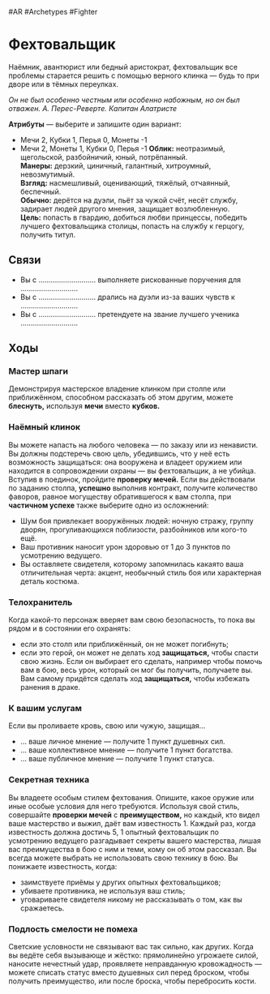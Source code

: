 #AR  #Archetypes #Fighter  

# Фехтовальщик
Наёмник, авантюрист или бедный аристократ,  фехтовальщик все проблемы старается решить  с помощью верного клинка — будь то при дворе  или в тёмных переулках.

*Он не был особенно честным или особенно набожным, но он был отважен.*
*А. Перес-Реверте. Капитан Алатристе* 


**Атрибуты** — выберите и запишите один вариант:  
-  Мечи 2, Кубки 1, Перья 0, Монеты -1  
-  Мечи 2, Монеты 1, Кубки 0, Перья -1 
**Облик:** неотразимый, щегольской, разбойничий, юный,  потрёпанный.   
**Манеры:** дерзкий, циничный, галантный, хитроумный,  невозмутимый.  
**Взгляд:** насмешливый, оценивающий, тяжёлый,  отчаянный, беспечный.   
**Обычно:** дерётся на дуэли, пьёт за чужой счёт, несёт  службу, задирает людей другого мнения, защищает  возлюбленную.  
**Цель:** попасть в гвардию, добиться любви принцессы,  победить лучшего фехтовальщика столицы, попасть  на службу к герцогу, получить титул.

## Связи

-  Вы с ............................ выполняете рискованные  поручения для ............................  
-  Вы с ............................ дрались на дуэли из-за ваших  чувств к ............................  
-  Вы с ............................ претендуете на звание лучшего  ученика ............................
  
## Ходы

### Мастер шпаги
Демонстрируя мастерское владение клинком при столпе  или приближённом, способном рассказать об этом другим,  можете **блеснуть,** используя **мечи** вместо **кубков.**  

### Наёмный клинок
Вы можете напасть на любого человека — по заказу  или из ненависти. Вы должны подстеречь свою цель, убедившись, что у неё есть возможность защищаться: она вооружена и владеет оружием или находится в сопровождении  охраны — вы фехтовальщик, а не убийца. Вступив в поединок, пройдите **проверку мечей.** Если вы действовали  по заданию столпа, **успешно** выполнив контракт, получите количество фаворов, равное могуществу обратившегося  к вам столпа, при **частичном успехе** также выберите одно  из осложнений:  
-  Шум боя привлекает вооружённых людей: ночную  стражу, группу дворян, прогуливающихся поблизости,  разбойников или кого-то ещё.  
-  Ваш противник наносит урон здоровью от 1 до 3 пунктов  по усмотрению ведущего.  
-  Вы оставляете свидетеля, которому запомнилась какаято ваша отличительная черта: акцент, необычный стиль  боя или характерная деталь костюма.  

### Телохранитель
Когда какой-то персонаж вверяет вам свою безопасность,  то пока вы рядом и в состоянии его охранять:  
-  если это столп или приближённый, он не может  погибнуть;  
-  если это герой, он может не делать ход **защищаться,**  чтобы спасти свою жизнь. Если он выбирает его сделать,  например чтобы помочь вам в бою, весь урон, который он  мог бы получить, получаете вы.  
Вам самому придётся сделать ход **защищаться,** чтобы избежать ранения в драке.

### К вашим услугам
Если вы проливаете кровь, свою или чужую, защищая…  
-  … ваше личное мнение — получите 1 пункт душевных  сил.  
-  … ваше коллективное мнение — получите 1 пункт  богатства.  
-  … ваше публичное мнение — получите 1 пункт статуса.  

### Секретная техника
Вы владеете особым стилем фехтования. Опишите, какое оружие или иные особые условия для него требуются.  Используя свой стиль, совершайте **проверки мечей** с **преимуществом,** но каждый, кто видел ваше мастерство и выжил, даёт вам известность 1. Каждый раз, когда известность  должна достичь 5, 1 опытный фехтовальщик по усмотрению  ведущего разгадывает секреты вашего мастерства, лишая  вас преимущества в бою с ним и теми, кому он об этом рассказал. Вы всегда можете выбрать не использовать свою технику в бою.  Вы понижаете известность, когда:  
-  заимствуете приёмы у других опытных фехтовальщиков;  
-  убиваете противника, не используя ваш стиль;  
-  уговариваете свидетеля никому не рассказывать о том,  как вы сражаетесь.

### Подлость смелости не помеха
Светские условности не связывают вас так сильно, как других. Когда вы ведёте себя вызывающе и жёстко: прямолинейно угрожаете силой, наносите нечестный удар, проявляете неправданную кровожадность — можете списать статус  вместо душевных сил перед броском, чтобы получить преимущество, или после броска, чтобы перебросить кости.